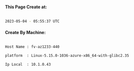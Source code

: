 
   
#### This Page Create at:

```bash

2023-05-04 - 05:55:37 UTC

```

#### Create By Machine:

```bash

Host Name : fv-az1233-440

platform  : Linux-5.15.0-1036-azure-x86_64-with-glibc2.35

Ip Local  : 10.1.0.43

```

